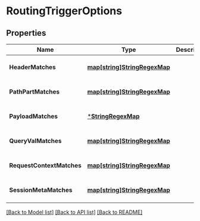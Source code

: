 # RoutingTriggerOptions

## Properties
Name | Type | Description | Notes
------------ | ------------- | ------------- | -------------
**HeaderMatches** | [**map[string]StringRegexMap**](StringRegexMap.md) |  | [optional] [default to null]
**PathPartMatches** | [**map[string]StringRegexMap**](StringRegexMap.md) |  | [optional] [default to null]
**PayloadMatches** | [***StringRegexMap**](StringRegexMap.md) |  | [optional] [default to null]
**QueryValMatches** | [**map[string]StringRegexMap**](StringRegexMap.md) |  | [optional] [default to null]
**RequestContextMatches** | [**map[string]StringRegexMap**](StringRegexMap.md) |  | [optional] [default to null]
**SessionMetaMatches** | [**map[string]StringRegexMap**](StringRegexMap.md) |  | [optional] [default to null]

[[Back to Model list]](../README.md#documentation-for-models) [[Back to API list]](../README.md#documentation-for-api-endpoints) [[Back to README]](../README.md)

